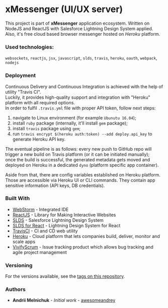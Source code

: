 # xMessenger (UI/UX server)

This project is part of <b>xMessenger</b> application ecosystem. Written on NodeJS and ReactJS 
with Salesforce Lightning Design System applied.<br/>
Also, it's free cloud based browser messenger hosted on <i>Heroku</i> platform.

### Used technologies:

`websockets`, `reactjs`, `jsx`, `javascript`, `slds`, `travis`, `heroku`, `oauth`, `webpack`, `nodejs`

### Deployment

Continuous Delivery and Continuous Integration is achieved with the help of utility "Travis CI".<br/>
Luckily, it provides high-quality support and integration with "Heroku" platform with all required options.<br/>
In order to fulfil `.travis.yml` file with proper API token, follow next steps:
1) navigate to Linux environment (for example `Ubunutu 16.04`);
2) install `ruby` package (internally, it'll install `gem` package);
3) install `travis` package using `gem`;
4) run `travis encrypt $(heroku auth:token) --add deploy.api_key` to generate Heroku API key.

The eventual pipeline is as follows: every new push to GitHub repo will trigger a new build on Travis platform (or it can be initiated manually);<br/>
once the build is successful, the generated metadata gets moved and deployed on Heroku in a dedicated `dyno` (platform specific app container).

Aside from that, there are config variables established on Heroku platform. Those are accessible via Heroku UI or
CLI commands. They contain app sensitive information (API keys, DB credentials).

### Built With

* [WebStorm](https://www.jetbrains.com/webstorm/) - Integrated IDE
* [ReactJS](https://reactjs.org/) - Library for Making Interactive Websites
* [SLDS](https://www.lightningdesignsystem.com/getting-started/) - Salesforce Lightning Design System
* [SLDS for React](https://react.lightningdesignsystem.com/) - Lightning Design System for React
* [TravisCI](https://travis-ci.com/) - CI and CD web utility
* [Heroku](https://www.heroku.com/) - Cloud platform that lets companies build, deliver, monitor and scale apps
* [VivifyScrum](https://app.vivifyscrum.com/) - Issue tracking product which allows bug tracking and agile project management

### Versioning

For the versions available, see the [tags on this repository](https://github.com/awesomeandrey/xmessenger-ux/tags).

### Authors

* **Andrii Melnichuk** - *Initial work* - [awesomeandrey](https://github.com/awesomeandrey)